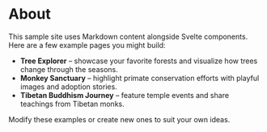 # About

This sample site uses Markdown content alongside Svelte components. Here are a few example pages you might build:

- **Tree Explorer** – showcase your favorite forests and visualize how trees change through the seasons.
- **Monkey Sanctuary** – highlight primate conservation efforts with playful images and adoption stories.
- **Tibetan Buddhism Journey** – feature temple events and share teachings from Tibetan monks.

Modify these examples or create new ones to suit your own ideas.
